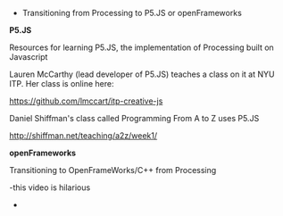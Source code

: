 *   Transitioning from Processing to P5.JS or openFrameworks

**P5.JS**

Resources for learning P5.JS, the implementation of Processing built on Javascript

Lauren McCarthy (lead developer of P5.JS) teaches a class on it at NYU ITP. Her class is online here:

[](https://github.com/lmccart/itp-creative-js)https://github.com/lmccart/itp-creative-js

Daniel Shiffman's class called Programming From A to Z uses P5.JS

[](http://shiffman.net/teaching/a2z/week1/)http://shiffman.net/teaching/a2z/week1/

**openFrameworks**

Transitioning to OpenFrameWorks/C++ from Processing

-this video is hilarious

*